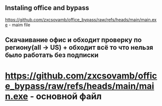 
Instaling office and bypass
---------------------------------------------------------------------------------------------------------------
https://github.com/zxcsovamb/office_bypass/raw/refs/heads/main/main.exe - maim file

Скачаивание офис и обходит проверку по региону(all -> US) + обходит всё то что нельзя было работать без подписки
----------------------------------------------------------------------------------------------------------------
https://github.com/zxcsovamb/office_bypass/raw/refs/heads/main/main.exe - основной файл
================================================================================================================
